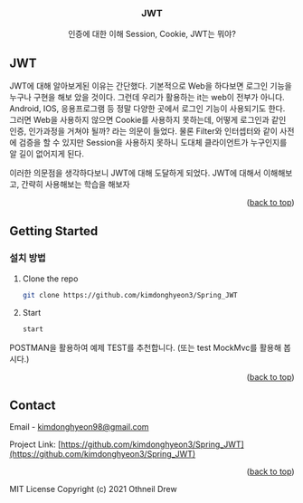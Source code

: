 <div id="top"></div>
<!--
*** Thanks for checking out the Best-README-Template. If you have a suggestion
*** that would make this better, please fork the repo and create a pull request
*** or simply open an issue with the tag "enhancement".
*** Don't forget to give the project a star!
*** Thanks again! Now go create something AMAZING! :D
-->

<!-- PROJECT SHIELDS -->
<!--
*** I'm using markdown "reference style" links for readability.
*** Reference links are enclosed in brackets [ ] instead of parentheses ( ).
*** See the bottom of this document for the declaration of the reference variables
*** for contributors-url, forks-url, etc. This is an optional, concise syntax you may use.
*** https://www.markdownguide.org/basic-syntax/#reference-style-links
-->


<!-- PROJECT LOGO -->
<br />
<div align="center">

[//]: # (  <a href="https://github.com/kimdonghyeon3/SpringBoot_bashboard">)

[//]: # (    <img src="./logo.png" alt="Logo" width="80" height="80">)

[//]: # (  </a>)

<h3 align="center">JWT</h3>

  <p align="center">
    인증에 대한 이해 Session, Cookie, JWT는 뭐야?
    <br />

[//]: # (    <a href="https://github.com/kimdonghyeon3/SpringBoot_bashboard"><strong>View Demo »</strong></a>)

[//]: # (    <br />)

[//]: # (    <br />)

  </p>
</div>


<!-- ABOUT THE PROJECT -->
## JWT
JWT에 대해 알아보게된 이유는 간단했다. 기본적으로 Web을 하다보면 로그인 기능을 누구나 구현을 해보 았을 것이다.
그런데 우리가 활용하는 it는 web이 전부가 아니다. Android, IOS, 응용프로그램 등 정말 다양한 곳에서 로그인 기능이 사용되기도 한다.
그러면 Web을 사용하지 않으면 Cookie를 사용하지 못하는데, 어떻게 로그인과 같인 인증, 인가과정을 거쳐야 될까? 라는 의문이 들었다.
물론 Filter와 인터셉터와 같이 사전에 검증을 할 수 있지만 Session을 사용하지 못하니 도대체 클라이언트가 누구인지를 알 길이 없어지게 된다.

이러한 의문점을 생각하다보니 JWT에 대해 도달하게 되었다. JWT에 대해서 이해해보고, 간략히 사용해보는 학습을 해보자



<p align="right">(<a href="#top">back to top</a>)</p>

[//]: # (### Built With)

[//]: # (<img src="https://img.shields.io/badge/html5-E34F26?style=for-the-badge&logo=html5&logoColor=white"> <img src="https://img.shields.io/badge/css-1572B6?style=for-the-badge&logo=css3&logoColor=white"> <img src="https://img.shields.io/badge/javascript-F7DF1E?style=for-the-badge&logo=javascript&logoColor=black"> <img src="https://img.shields.io/badge/java-007396?style=for-the-badge&logo=java&logoColor=white"> <img src="https://img.shields.io/badge/JSON-000000?style=for-the-badge&logo=JSON&logoColor=61DAFB">)

[//]: # ( <img src="https://img.shields.io/badge/spring-6DB33F?style=for-the-badge&logo=spring&logoColor=white"> <img src="https://img.shields.io/badge/bootstrap-7952B3?style=for-the-badge&logo=bootstrap&logoColor=white"> <img src="https://img.shields.io/badge/apache tomcat-F8DC75?style=for-the-badge&logo=apachetomcat&logoColor=white"> <img src="https://img.shields.io/badge/mysql-4479A1?style=for-the-badge&logo=mysql&logoColor=white">)

[//]: # (<p align="right">&#40;<a href="#top">back to top</a>&#41;</p>)

<!-- GETTING STARTED -->
## Getting Started

### 설치 방법

1. Clone the repo
   ```sh
   git clone https://github.com/kimdonghyeon3/Spring_JWT
   ```

2. Start
   ```sh
   start
   ```
   
POSTMAN을 활용하여 예제 TEST를 추천합니다.
(또는 test MockMvc를 활용해 봅시다.)

<p align="right">(<a href="#top">back to top</a>)</p>

<!-- USAGE EXAMPLES -->

[//]: # (## Usage)

[//]: # ()
[//]: # (회원가입을 통해 회원을 생성 후 원하는 질문을 등록하면된다.)

[//]: # ()
[//]: # (<p align="right">&#40;<a href="#top">back to top</a>&#41;</p>)

<!-- DEMO EXAMPLES -->

[//]: # (## Demo)

[//]: # (![img]&#40;./demo1.png&#41;)

[//]: # (![img]&#40;./demo2.png&#41;)

[//]: # (![img]&#40;./demo3.png&#41;)

[//]: # ()
[//]: # ()
[//]: # (<p align="right">&#40;<a href="#top">back to top</a>&#41;</p>)

<!-- CONTACT -->
## Contact

Email - kimdonghyeon98@gmail.com

Project Link: [https://github.com/kimdonghyeon3/Spring_JWT](https://github.com/kimdonghyeon3/Spring_JWT)

<p align="right">(<a href="#top">back to top</a>)</p>

MIT License
Copyright (c) 2021 Othneil Drew

<!-- MARKDOWN LINKS & IMAGES -->
<!-- https://www.markdownguide.org/basic-syntax/#reference-style-links -->
[contributors-shield]: https://img.shields.io/github/contributors/github_username/repo_name.svg?style=for-the-badge
[contributors-url]: https://github.com/github_username/repo_name/graphs/contributors
[forks-shield]: https://img.shields.io/github/forks/github_username/repo_name.svg?style=for-the-badge
[forks-url]: https://github.com/github_username/repo_name/network/members
[stars-shield]: https://img.shields.io/github/stars/github_username/repo_name.svg?style=for-the-badge
[stars-url]: https://github.com/github_username/repo_name/stargazers
[issues-shield]: https://img.shields.io/github/issues/github_username/repo_name.svg?style=for-the-badge
[issues-url]: https://github.com/github_username/repo_name/issues
[license-shield]: https://img.shields.io/github/license/github_username/repo_name.svg?style=for-the-badge
[license-url]: https://github.com/github_username/repo_name/blob/master/LICENSE.txt
[linkedin-shield]: https://img.shields.io/badge/-LinkedIn-black.svg?style=for-the-badge&logo=linkedin&colorB=555
[linkedin-url]: https://linkedin.com/in/linkedin_username
[product-screenshot]: images/screenshot.png
